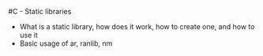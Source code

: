 #C - Static libraries
- What is a static library, how does it work, how to create one, and how to use it
- Basic usage of ar, ranlib, nm
